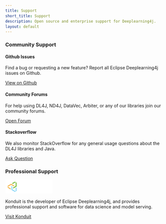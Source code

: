 ```yaml
---
title: Support
short_title: Support
description: Open source and enterprise support for Deeplearning4j.
layout: default
---
```


<div class="title-heading1 mb40">
    <h3>Community Support</h3>
</div>

<div class="row">
    <div class="col-md-4 mb30">
        <h4>Github Issues</h4>
        <p>
         	Find a bug or requesting a new feature? Report all Eclipse Deeplearning4j issues on Github.
        </p>
        <p>
        	<a href="https://github.com/eclipse/deeplearning4j/issues" target="_blank" role="button" class="btn btn-rounded btn-lg btn-warning">View on Github <i class="fab fa-github"></i></a>
        </p>
    </div>
    <div class="col-md-4 mb30">
        <h4>Community Forums</h4>
        <p>
             For help using DL4J, ND4J, DataVec, Arbiter, or any of our libraries join our community forums.
        </p>
        <p>
        	<a href="https://community.konduit.ai/" target="_blank" role="button" class="btn btn-rounded btn-lg btn-warning">Open Forum <i class="fab fa-discourse"></i></a>
        </p>
    </div>
    <div class="col-md-4 mb30">
        <h4>Stackoverflow</h4>
        <p>
            We also monitor StackOverflow for any general usage questions about the DL4J libraries and Java.
        </p>
        <p>
        	<a href="https://stackoverflow.com/search?tab=newest&q=deeplearning4j" target="_blank" role="button" class="btn btn-rounded btn-lg btn-warning">Ask Question <i class="fab fa-stack-overflow"></i></a>
        </p>
    </div>
</div>

<div class="title-heading1 pt90 mb40">
    <h3>Professional Support</h3>
</div>

<div class="row">
    <div class="col-md-3 mb30">
    </div>
    <div class="col-md-6 mb30 text-center">
    	<p>
    		<img src="/images/konduit-logo.png" alt="Konduit">
    	</p>
        <p>
            Konduit is the developer of Eclipse Deeplearning4j, and provides professional support and software for data science and model serving.
        </p>
        <p>
        	<a href="https://konduit.ai/" target="_blank" role="button" class="btn btn-rounded btn-lg btn-warning">Visit Konduit</a>
        </p>
    </div>
    <div class="col-md-3 mb30">
    </div>
</div>